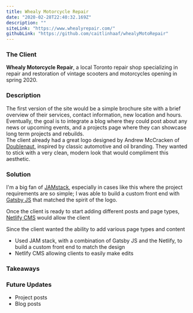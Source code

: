 ```yaml
---
title: Whealy Motorcycle Repair
date: "2020-02-28T22:40:32.169Z"
description: ""
siteLink: "https://www.whealyrepair.com/"
githubLink: "https://github.com/caitlinhaaf/whealyMotoRepair"
---
```


### The Client
**Whealy Motorcycle Repair**, a local Toronto repair shop specializing in repair and restoration of vintage scooters and motorcycles opening in spring 2020.

### Description
The first version of the site would be a simple brochure site with a brief overview of their services, contact information, new location and hours.
Eventually, the goal is to integrate a blog where they could post about any news or upcoming events, and a projects page where they can showcase long term projects and rebuilds.  
The client already had a great logo designed by Andrew McCracken of [Doublenaut](https://www.doublenaut.com/), inspired by classic automotive and oil branding. They wanted to stick with a very clean, modern look that would compliment this aesthetic.

### Solution
I'm a big fan of [JAMstack](https://jamstack.org/), especially in cases like this where the project requirements are so simple; I was able to build a custom front end with [Gatsby JS](https://www.gatsbyjs.org/) that matched the spirit of the logo.

Once the client is ready to start adding different posts and page types,  [Netlify CMS](https://www.netlifycms.org/) would allow the client 

Since the client wanted the ability to add various page types and content


- Used JAM stack, with a combination of Gatsby JS and the Netlify, to build a custom front end to match the design
- Netlify CMS allowing clients to easily make edits

### Takeaways

### Future Updates
- Project posts
- Blog posts
